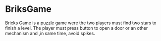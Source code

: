 # BriksGame
Bricks Game is a puzzle game were the two players must find two stars to finish a level. The player must press button to open a door or an other mechanism and ,in same time, avoid spikes.
